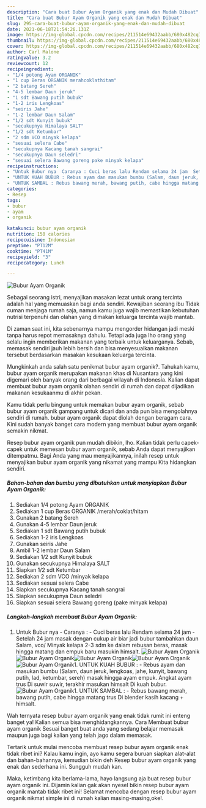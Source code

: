 ```yaml
---
description: "Cara buat Bubur Ayam Organik yang enak dan Mudah Dibuat"
title: "Cara buat Bubur Ayam Organik yang enak dan Mudah Dibuat"
slug: 295-cara-buat-bubur-ayam-organik-yang-enak-dan-mudah-dibuat
date: 2021-06-18T21:54:26.131Z
image: https://img-global.cpcdn.com/recipes/211514e69432aabb/680x482cq70/bubur-ayam-organik-foto-resep-utama.jpg
thumbnail: https://img-global.cpcdn.com/recipes/211514e69432aabb/680x482cq70/bubur-ayam-organik-foto-resep-utama.jpg
cover: https://img-global.cpcdn.com/recipes/211514e69432aabb/680x482cq70/bubur-ayam-organik-foto-resep-utama.jpg
author: Carl Malone
ratingvalue: 3.2
reviewcount: 12
recipeingredient:
- "1/4 potong Ayam ORGANIK"
- "1 cup Beras ORGANIK merahcoklathitam"
- "2 batang Sereh"
- "4-5 lembar Daun jeruk"
- "1 sdt Bawang putih bubuk"
- "1-2 iris Lengkoas"
- "seiris Jahe"
- "1-2 lembar Daun Salam"
- "1/2 sdt Kunyit bubuk"
- "secukupnya Himalaya SALT"
- "1/2 sdt Ketumbar"
- "2 sdm VCO minyak kelapa"
- "sesuai selera Cabe"
- "secukupnya Kacang tanah sangrai"
- "secukupnya Daun seledri"
- "sesuai selera Bawang goreng pake minyak kelapa"
recipeinstructions:
- "Untuk Bubur nya  Caranya : Cuci beras lalu Rendam selama 24 jam  Setelah 24 jam masak dengan cukup air biar jadi bubur tambahkan daun Salam, vco/ Minyak kelapa 2-3 sdm ke dalam rebusan beras, masak hingga matang dan empuk baru masukin himsalt."
- "UNTUK KUAH BUBUR : Rebus ayam dan masukan bumbu (Salam, daun jeruk, lengkoas, jahe, kunyit, bawang putih, lad, ketumbar, sereh) masak hingga ayam empuk. Angkat ayam trus Di suwir suwir, terakhir masukan himsalt Di kuah bubur."
- "UNTUK SAMBAL : Rebus bawang merah, bawang putih, cabe hingga matang trus Di blender kasih kacang + himsalt."
categories:
- Resep
tags:
- bubur
- ayam
- organik

katakunci: bubur ayam organik 
nutrition: 150 calories
recipecuisine: Indonesian
preptime: "PT12M"
cooktime: "PT41M"
recipeyield: "3"
recipecategory: Lunch

---
```



![Bubur Ayam Organik](https://img-global.cpcdn.com/recipes/211514e69432aabb/680x482cq70/bubur-ayam-organik-foto-resep-utama.jpg)

Sebagai seorang istri, menyajikan masakan lezat untuk orang tercinta adalah hal yang memuaskan bagi anda sendiri. Kewajiban seorang ibu Tidak cuman menjaga rumah saja, namun kamu juga wajib memastikan kebutuhan nutrisi terpenuhi dan olahan yang dimakan keluarga tercinta wajib mantab.

Di zaman  saat ini, kita sebenarnya mampu mengorder hidangan jadi meski tanpa harus repot memasaknya dahulu. Tetapi ada juga lho orang yang selalu ingin memberikan makanan yang terbaik untuk keluarganya. Sebab, memasak sendiri jauh lebih bersih dan bisa menyesuaikan makanan tersebut berdasarkan masakan kesukaan keluarga tercinta. 



Mungkinkah anda salah satu penikmat bubur ayam organik?. Tahukah kamu, bubur ayam organik merupakan makanan khas di Nusantara yang kini digemari oleh banyak orang dari berbagai wilayah di Indonesia. Kalian dapat membuat bubur ayam organik olahan sendiri di rumah dan dapat dijadikan makanan kesukaanmu di akhir pekan.

Kamu tidak perlu bingung untuk memakan bubur ayam organik, sebab bubur ayam organik gampang untuk dicari dan anda pun bisa mengolahnya sendiri di rumah. bubur ayam organik dapat diolah dengan beragam cara. Kini sudah banyak banget cara modern yang membuat bubur ayam organik semakin nikmat.

Resep bubur ayam organik pun mudah dibikin, lho. Kalian tidak perlu capek-capek untuk memesan bubur ayam organik, sebab Anda dapat menyajikan ditempatmu. Bagi Anda yang mau menyajikannya, inilah resep untuk menyajikan bubur ayam organik yang nikamat yang mampu Kita hidangkan sendiri.

<!--inarticleads1-->

##### Bahan-bahan dan bumbu yang dibutuhkan untuk menyiapkan Bubur Ayam Organik:

1. Sediakan 1/4 potong Ayam ORGANIK
1. Sediakan 1 cup Beras ORGANIK /merah/coklat/hitam
1. Gunakan 2 batang Sereh
1. Gunakan 4-5 lembar Daun jeruk
1. Sediakan 1 sdt Bawang putih bubuk
1. Sediakan 1-2 iris Lengkoas
1. Gunakan seiris Jahe
1. Ambil 1-2 lembar Daun Salam
1. Sediakan 1/2 sdt Kunyit bubuk
1. Gunakan secukupnya Himalaya SALT
1. Siapkan 1/2 sdt Ketumbar
1. Sediakan 2 sdm VCO /minyak kelapa
1. Sediakan sesuai selera Cabe
1. Siapkan secukupnya Kacang tanah sangrai
1. Siapkan secukupnya Daun seledri
1. Siapkan sesuai selera Bawang goreng (pake minyak kelapa)




<!--inarticleads2-->

##### Langkah-langkah membuat Bubur Ayam Organik:

1. Untuk Bubur nya  - Caranya : - Cuci beras lalu Rendam selama 24 jam  - Setelah 24 jam masak dengan cukup air biar jadi bubur tambahkan daun Salam, vco/ Minyak kelapa 2-3 sdm ke dalam rebusan beras, masak hingga matang dan empuk baru masukin himsalt.
<img src="//assets-global.cpcdn.com/assets/icons/button_play-2c75c40dde080a61004c1f40b05d8f140eaff45d7e9e6481dc71c63d2e7c4909.png" alt="Bubur Ayam Organik"><img src="//assets-global.cpcdn.com/assets/icons/button_play-2c75c40dde080a61004c1f40b05d8f140eaff45d7e9e6481dc71c63d2e7c4909.png" alt="Bubur Ayam Organik"><img src="https://img-global.cpcdn.com/steps/4d0de9417dbc3b79/160x128cq70/bubur-ayam-organik-langkah-memasak-1-foto.jpg" alt="Bubur Ayam Organik"><img src="//assets-global.cpcdn.com/assets/icons/button_play-2c75c40dde080a61004c1f40b05d8f140eaff45d7e9e6481dc71c63d2e7c4909.png" alt="Bubur Ayam Organik"><img src="https://img-global.cpcdn.com/steps/ebf2fd49089c2c3c/160x128cq70/bubur-ayam-organik-langkah-memasak-1-foto.jpg" alt="Bubur Ayam Organik">1. UNTUK KUAH BUBUR : - Rebus ayam dan masukan bumbu (Salam, daun jeruk, lengkoas, jahe, kunyit, bawang putih, lad, ketumbar, sereh) masak hingga ayam empuk. Angkat ayam trus Di suwir suwir, terakhir masukan himsalt Di kuah bubur.
<img src="//assets-global.cpcdn.com/assets/icons/button_play-2c75c40dde080a61004c1f40b05d8f140eaff45d7e9e6481dc71c63d2e7c4909.png" alt="Bubur Ayam Organik">1. UNTUK SAMBAL : - Rebus bawang merah, bawang putih, cabe hingga matang trus Di blender kasih kacang + himsalt.




Wah ternyata resep bubur ayam organik yang enak tidak rumit ini enteng banget ya! Kalian semua bisa menghidangkannya. Cara Membuat bubur ayam organik Sesuai banget buat anda yang sedang belajar memasak maupun juga bagi kalian yang telah jago dalam memasak.

Tertarik untuk mulai mencoba membuat resep bubur ayam organik enak tidak ribet ini? Kalau kamu ingin, ayo kamu segera buruan siapkan alat-alat dan bahan-bahannya, kemudian bikin deh Resep bubur ayam organik yang enak dan sederhana ini. Sungguh mudah kan. 

Maka, ketimbang kita berlama-lama, hayo langsung aja buat resep bubur ayam organik ini. Dijamin kalian gak akan nyesel bikin resep bubur ayam organik mantab tidak ribet ini! Selamat mencoba dengan resep bubur ayam organik nikmat simple ini di rumah kalian masing-masing,oke!.


